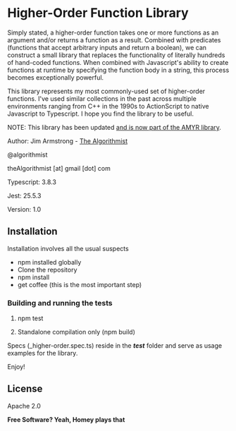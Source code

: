 # Higher-Order Function Library

Simply stated, a higher-order function takes one or more functions as an argument and/or returns a function as a result.  Combined with predicates (functions that accept arbitrary inputs and return a boolean), we can construct a small library that replaces the functionality of literally hundreds of hand-coded functions.  When combined with Javascript's ability to create functions at runtime by specifying the function body in a string, this process becomes exceptionally powerful.

This library represents my most commonly-used set of higher-order functions.  I've used similar collections in the past across multiple environments ranging from C++ in the 1990s to ActionScript to native Javascript to Typescript.  I hope you find the library to be useful.

NOTE:  This library has been updated [and is now part of the AMYR library](https://github.com/theAlgorithmist/AMYR).

Author:  Jim Armstrong - [The Algorithmist]

@algorithmist

theAlgorithmist [at] gmail [dot] com

Typescript: 3.8.3

Jest: 25.5.3

Version: 1.0


## Installation

Installation involves all the usual suspects

  - npm installed globally
  - Clone the repository
  - npm install
  - get coffee (this is the most important step)


### Building and running the tests

1. npm test 

2. Standalone compilation only (npm build)

Specs (_higher-order.spec.ts) reside in the ___test___ folder and serve as usage examples for the library.
 
Enjoy!


License
----

Apache 2.0

**Free Software? Yeah, Homey plays that**

[//]: # (kudos http://stackoverflow.com/questions/4823468/store-comments-in-markdown-syntax)

[The Algorithmist]: <https://www.linkedin.com/in/jimarmstrong/>


